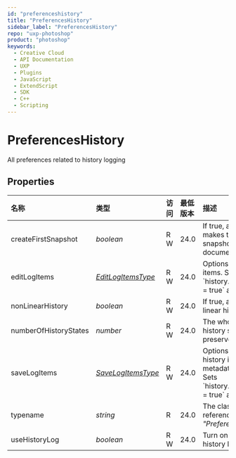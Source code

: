 ```yaml
---
id: "preferenceshistory"
title: "PreferencesHistory"
sidebar_label: "PreferencesHistory"
repo: "uxp-photoshop"
product: "photoshop"
keywords:
  - Creative Cloud
  - API Documentation
  - UXP
  - Plugins
  - JavaScript
  - ExtendScript
  - SDK
  - C++
  - Scripting
---
```


# PreferencesHistory

All preferences related to history logging

## Properties

| 名称 | 类型 | 访问 | 最低版本 | 描述 |
| :------ | :------ | :------ | :------ | :------ |
| createFirstSnapshot | *boolean* | R W | 24.0 | If true, automatically makes the first snapshot when a new document is created |
| editLogItems | [*EditLogItemsType*](/ps_reference/modules/constants/#editlogitemstype) | R W | 24.0 | Options for edit log items.  Sets &#x60;history.useHistoryLog &#x3D; true&#x60; as side effect. |
| nonLinearHistory | *boolean* | R W | 24.0 | If true, allows non-linear history |
| numberOfHistoryStates | *number* | R W | 24.0 | The whole number of history states to preserve [1,1000]. |
| saveLogItems | [*SaveLogItemsType*](/ps_reference/modules/constants/#savelogitemstype) | R W | 24.0 | Options for saving the history items. It can be metadata, file or both.  Sets &#x60;history.useHistoryLog &#x3D; true&#x60; as side effect. |
| typename | *string* | R | 24.0 | The class name of the referenced object: *&quot;PreferencesHistory&quot;*. |
| useHistoryLog | *boolean* | R W | 24.0 | Turn on and off the history logging |
